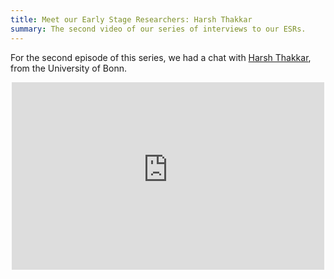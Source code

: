 ```yaml
---
title: Meet our Early Stage Researchers: Harsh Thakkar
summary: The second video of our series of interviews to our ESRs.
---
```


For the second episode of this series, we had a chat with [Harsh Thakkar](http://wdaqua.eu/students/harsh-thakkar/), from the University of Bonn. 

<div align="center"> 
<iframe width="500" height="300" src="https://www.youtube-nocookie.com/embed/iwGvBW9h83s?rel=0" frameborder="0" allow="autoplay; encrypted-media" allowfullscreen></iframe>
</div>
